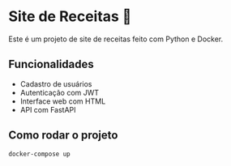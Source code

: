 # Site de Receitas 🍲

Este é um projeto de site de receitas feito com Python e Docker.

## Funcionalidades
- Cadastro de usuários
- Autenticação com JWT
- Interface web com HTML
- API com FastAPI

## Como rodar o projeto
```bash
docker-compose up
